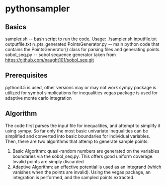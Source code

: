 # pythonsampler
## Basics
sampler.sh -- bash script to run the code. Usage: ./sampler.sh inputfile.txt outputfile.txt n_pts_generated
PointsGenerator.py -- main python code that contains the PointsGenerator() class for parsing files and generating points.
sobol_seq.py -- sobol sequence generator taken from https://github.com/naught101/sobol_seq.git

## Prerequisites
python3.5 is used, other versions may or may not work
sympy package is utilized for symbol simplications for inequalities
vegas package is used for adaptive monte carlo integration

## Algorithm
The code first parses the input file for inequalities, and attempt to simplify it using sympy. So far only the most basic univariate inequalities can be simplified and converted into basic boundaries for individual variables. Then, there are two algorithms that attemp to generate sample points:

1. Basic Algorithm: quasi-random numbers are generated on the variables boundaries via the sobol_seq.py. This offers good uniform coverage. Invalid points are simply discarded
2. Adaptive Algorithm: an effective potential is used as an integrand (which vanishes when the points are invalid). Using the vegas package, an integration is performed, and the sampled points extracted.


